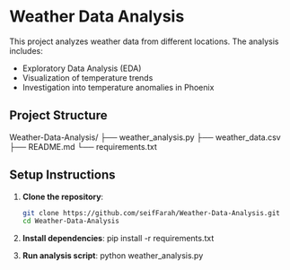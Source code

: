 # Weather Data Analysis

This project analyzes weather data from different locations. The analysis includes:

- Exploratory Data Analysis (EDA)
- Visualization of temperature trends
- Investigation into temperature anomalies in Phoenix

## Project Structure

Weather-Data-Analysis/
├── weather_analysis.py
├── weather_data.csv
├── README.md
└── requirements.txt

## Setup Instructions

1. **Clone the repository**:

   ```bash
   git clone https://github.com/seifFarah/Weather-Data-Analysis.git
   cd Weather-Data-Analysis


2. **Install dependencies**:
pip install -r requirements.txt


3. **Run analysis script**:
python weather_analysis.py
